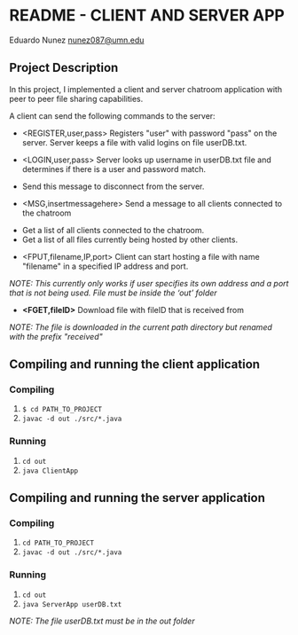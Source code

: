 # README - CLIENT AND SERVER APP

Eduardo Nunez
nunez087@umn.edu


## Project Description

In this project, I implemented a client and server chatroom application with peer to peer file sharing capabilities.

A client can send the following commands to the server:

* <REGISTER,user,pass>
  Registers "user" with password "pass" on the server. Server keeps a file with valid logins on file userDB.txt.

* <LOGIN,user,pass>
  Server looks up username in userDB.txt file and determines if there is a user and password match.

* <DISCONNECT>
  Send this message to disconnect from the server.

* <MSG,insertmessagehere>
  Send a message to all clients connected to the chatroom

* <CLIST>
  Get a list of all clients connected to the chatroom.

* <FLIST>
  Get a list of all files currently being hosted by other clients.

* <FPUT,filename,IP,port>
  Client can start hosting a file with name "filename" in a specified IP address and port. 

_NOTE: This currently only works if user specifies its own address and a port that is not being used. File must be inside the ‘out’ folder_

* __<FGET,fileID>__ Download file with fileID that is received from <FLIST>

_NOTE: The file is downloaded in the current path directory but renamed with the prefix "received"_

## Compiling and running the client application

### Compiling
1. ```$ cd PATH_TO_PROJECT```
2. ```javac -d out ./src/*.java```


### Running
1. ```cd out```
2. ```java ClientApp```

## Compiling and running the server application

### Compiling
1. ```cd PATH_TO_PROJECT```
2. ```javac -d out ./src/*.java```

### Running
1. ```cd out```
2. ```java ServerApp userDB.txt```

_NOTE: The file userDB.txt must be in the out folder_
